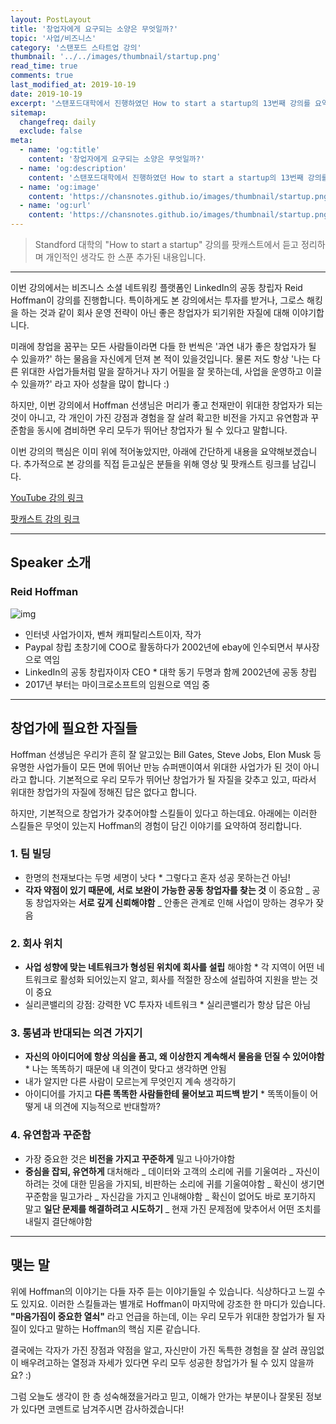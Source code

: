 ```yaml
---
layout: PostLayout
title: '창업자에게 요구되는 소양은 무엇일까?'
topic: '사업/비즈니스'
category: '스탠포드 스타트업 강의'
thumbnail: '../../images/thumbnail/startup.png'
read_time: true
comments: true
last_modified_at: 2019-10-19
date: 2019-10-19
excerpt: '스탠포드대학에서 진행하였던 How to start a startup의 13번째 강의를 요약정리한 글입니다.'
sitemap:
  changefreq: daily
  exclude: false
meta:
  - name: 'og:title'
    content: '창업자에게 요구되는 소양은 무엇일까?'
  - name: 'og:description'
    content: '스탠포드대학에서 진행하였던 How to start a startup의 13번째 강의를 요약정리한 글입니다.'
  - name: 'og:image'
    content: 'https://chansnotes.github.io/images/thumbnail/startup.png'
  - name: 'og:url'
    content: 'https://chansnotes.github.io/images/thumbnail/startup.png'
---
```


> Standford 대학의 "How to start a startup" 강의를 팟캐스트에서 듣고 정리하며 개인적인 생각도 한 스푼 추가된 내용입니다.

---

이번 강의에서는 비즈니스 소셜 네트워킹 플랫폼인 LinkedIn의 공동 창립자 Reid Hoffman이 강의를 진행합니다.
특이하게도 본 강의에서는 투자를 받거나, 그로스 해킹을 하는 것과 같이 회사 운영 전략이 아닌 좋은 창업자가 되기위한 자질에 대해 이야기합니다.

미래에 창업을 꿈꾸는 모든 사람들이라면 다들 한 번씩은 '과연 내가 좋은 창업자가 될 수 있을까?' 하는 물음을 자신에게 던져 본 적이 있을것입니다. 물론 저도 항상 '나는 다른 위대한 사업가들처럼 말을 잘하거나 자기 어필을 잘 못하는데, 사업을 운영하고 이끌 수 있을까?' 라고 자아 성찰을 많이 합니다 :)

하지만, 이번 강의에서 Hoffman 선생님은 머리가 좋고 천재만이 위대한 창업자가 되는 것이 아니고, 각 개인이 가진 강점과 경험을 잘 살려 확고한 비전을 가지고 유연함과 꾸준함을 동시에 겸비하면 우리 모두가 뛰어난 창업자가 될 수 있다고 말합니다.

이번 강의의 핵심은 이미 위에 적어놓았지만, 아래에 간단하게 내용을 요약해보겠습니다.
추가적으로 본 강의를 직접 듣고싶은 분들을 위해 영상 및 팟캐스트 링크를 남깁니다.

[YouTube 강의 링크](https://youtu.be/dQ7ZvO5DpIw)

[팟캐스트 강의 링크](https://player.fm/series/how-to-start-a-startup/13-reid-hoffman-how-to-be-a-great-founder)

---

## Speaker 소개

### Reid Hoffman

![img](https://techcrunch.com/wp-content/uploads/2018/06/Reid-Hoffman_landscape.jpg?w=730&crop=1)

- 인터넷 사업가이자, 벤쳐 캐피탈리스트이자, 작가
- Paypal 창립 초창기에 COO로 활동하다가 2002년에 ebay에 인수되면서 부사장으로 역임
- LinkedIn의 공동 창립자이자 CEO \* 대학 동기 두명과 함께 2002년에 공동 창립
- 2017년 부터는 마이크로소프트의 임원으로 역임 중

---

## 창업가에 필요한 자질들

Hoffman 선생님은 우리가 흔히 잘 알고있는 Bill Gates, Steve Jobs, Elon Musk 등 유명한 사업가들이 모든 면에 뛰어난 만능 슈퍼맨이여서 위대한 사업가가 된 것이 아니라고 합니다.
기본적으로 우리 모두가 뛰어난 창업가가 될 자질을 갖추고 있고, 따라서 위대한 창업가의 자질에 정해진 답은 없다고 합니다.

하지만, 기본적으로 창업가가 갖추어야할 스킬들이 있다고 하는데요. 아래에는 이러한 스킬들은 무엇이 있는지 Hoffman의 경험이 담긴 이야기를 요약하여 정리합니다.

### 1. 팀 빌딩

- 한명의 천재보다는 두명 세명이 낫다 \* 그렇다고 혼자 성공 못하는건 아님!
- **각자 약점이 있기 때문에, 서로 보완이 가능한 공동 창업자를 찾는 것** 이 중요함
  _ 공동 창업자와는 **서로 깊게 신뢰해야함**
  _ 안좋은 관계로 인해 사업이 망하는 경우가 잦음

### 2. 회사 위치

- **사업 성향에 맞는 네트워크가 형성된 위치에 회사를 설립** 해야함 \* 각 지역이 어떤 네트워크로 활성화 되어있는지 알고, 회사를 적절한 장소에 설립하여 지원을 받는 것이 중요
- 실리콘밸리의 강점: 강력한 VC 투자자 네트워크 \* 실리콘밸리가 항상 답은 아님

### 3. 통념과 반대되는 의견 가지기

- **자신의 아이디어에 항상 의심을 품고, 왜 이상한지 계속해서 물음을 던질 수 있어야함** \* 나는 똑똑하기 때문에 내 의견이 맞다고 생각하면 안됨
- 내가 알지만 다른 사람이 모르는게 무엇인지 계속 생각하기
- 아이디어를 가지고 **다른 똑똑한 사람들한테 물어보고 피드백 받기** \* 똑똑이들이 어떻게 내 의견에 지능적으로 반대할까?

### 4. 유연함과 꾸준함

- 가장 중요한 것은 **비전을 가지고 꾸준하게** 밀고 나아가야함
- **중심을 잡되, 유연하게** 대처해라
  _ 데이터와 고객의 소리에 귀를 기울여라
  _ 자신이 하려는 것에 대한 믿음을 가지되, 비판하는 소리에 귀를 기울여야함
  _ 확신이 생기면 꾸준함을 밀고가라
  _ 자신감을 가지고 인내해야함
  _ 확신이 없어도 바로 포기하지 말고 **일단 문제를 해결하려고 시도하기**
  _ 현재 가진 문제점에 맞추어서 어떤 조치를 내릴지 결단해야함

---

## 맺는 말

위에 Hoffman의 이야기는 다들 자주 듣는 이야기들일 수 있습니다.
식상하다고 느낄 수도 있지요. 이러한 스킬들과는 별개로 Hoffman이 마지막에 강조한 한 마디가 있습니다.
**"마음가짐이 중요한 열쇠"** 라고 언급을 하는데, 이는 우리 모두가 위대한 창업가가 될 자질이 있다고 말하는 Hoffman의 핵심 지론 같습니다.

결국에는 각자가 가진 장점과 약점을 알고, 자신만이 가진 독특한 경험을 잘 살려 끊임없이 배우려고하는 열정과 자세가 있다면 우리 모두 성공한 창업가가 될 수 있지 않을까요? :)

그럼 오늘도 생각이 한 층 성숙해졌을거라고 믿고, 이해가 안가는 부분이나 잘못된 정보가 있다면 코멘트로 남겨주시면 감사하겠습니다!
